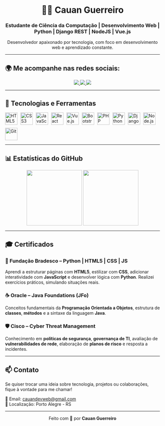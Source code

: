 <h1 align="center">👨‍💻 Cauan Guerreiro</h1>
<h3 align="center">Estudante de Ciência da Computação | Desenvolvimento Web | Python | Django REST | NodeJS | Vue.js</h3>

<p align="center">
  Desenvolvedor apaixonado por tecnologia, com foco em desenvolvimento web e aprendizado constante.
</p>

---

## 🌍 Me acompanhe nas redes sociais:

<p align="center">
  <a href="https://www.linkedin.com/in/cauanguerreiro/" target="_blank">
    <img src="https://img.shields.io/badge/LinkedIn-0077B5?style=for-the-badge&logo=linkedin&logoColor=white"/>
  </a>
  <a href="https://instagram.com/cauanguerreiro" target="_blank">
    <img src="https://img.shields.io/badge/Instagram-E4405F?style=for-the-badge&logo=instagram&logoColor=white"/>
  </a>
  <a href="https://www.twitch.tv/cauanmguerreiro" target="_blank">
    <img src="https://img.shields.io/badge/Twitch-9146FF?style=for-the-badge&logo=twitch&logoColor=white"/>
  </a>
</p>

---

## 🚀 Tecnologias e Ferramentas

<div style="display: flex; flex-wrap: wrap; gap: 10px;">
  <img src="https://cdn.jsdelivr.net/gh/devicons/devicon/icons/html5/html5-original.svg" title="HTML5" width="40"/>
  <img src="https://cdn.jsdelivr.net/gh/devicons/devicon/icons/css3/css3-original.svg" title="CSS3" width="40"/>
  <img src="https://cdn.jsdelivr.net/gh/devicons/devicon/icons/javascript/javascript-original.svg" title="JavaScript" width="40"/>
  <img src="https://cdn.jsdelivr.net/gh/devicons/devicon/icons/react/react-original.svg" title="React" width="40"/>
  <img src="https://cdn.jsdelivr.net/gh/devicons/devicon/icons/vuejs/vuejs-original.svg" title="Vue.js" width="40"/>
  <img src="https://cdn.jsdelivr.net/gh/devicons/devicon/icons/bootstrap/bootstrap-original.svg" title="Bootstrap" width="40"/>
  <img src="https://cdn.jsdelivr.net/gh/devicons/devicon/icons/php/php-original.svg" title="PHP" width="40"/>
  <img src="https://cdn.jsdelivr.net/gh/devicons/devicon/icons/python/python-original.svg" title="Python" width="40"/>
  <img src="https://cdn.jsdelivr.net/gh/devicons/devicon/icons/django/django-plain.svg" title="Django REST" width="40"/>
  <img src="https://cdn.jsdelivr.net/gh/devicons/devicon/icons/nodejs/nodejs-original.svg" title="Node.js" width="40"/>
  <img src="https://cdn.jsdelivr.net/gh/devicons/devicon/icons/git/git-original.svg" title="Git" width="40"/>
</div>

---

## 📊 Estatísticas do GitHub

<p align="center">
  <img height="180em" src="https://github-readme-stats.vercel.app/api?username=cauanmguerreiro&show_icons=true&theme=radical&hide_border=true" />
  <img height="180em" src="https://github-readme-stats.vercel.app/api/top-langs/?username=cauanmguerreiro&layout=compact&theme=radical&hide_border=true"/>
</p>

---

## 🎓 Certificados

### 🏅 Fundação Bradesco – Python | HTML5 | CSS | JS

Aprendi a estruturar páginas com **HTML5**, estilizar com **CSS**, adicionar interatividade com **JavaScript** e desenvolver lógica com **Python**. Realizei exercícios práticos, simulando situações reais.

### ☕ Oracle – Java Foundations (JFo)

Conceitos fundamentais da **Programação Orientada a Objetos**, estrutura de **classes**, **métodos** e a sintaxe da linguagem **Java**.

### 🛡️ Cisco – Cyber Threat Management

Conhecimento em **políticas de segurança**, **governança de TI**, avaliação de **vulnerabilidades de rede**, elaboração de **planos de risco** e resposta a incidentes.

---

## 📫 Contato

Se quiser trocar uma ideia sobre tecnologia, projetos ou colaborações, fique à vontade para me chamar!

📧 Email: cauandevweb@gmail.com  
📍 Localização: Porto Alegre - RS

---

<p align="center">
  Feito com 💙 por <strong>Cauan Guerreiro</strong>
</p>
